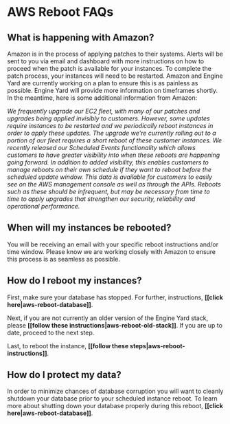 # AWS Reboot FAQs

## What is happening with Amazon?

Amazon is in the process of applying patches to their systems. Alerts will be sent 
to you via email and dashboard with more instructions on how to proceed when the 
patch is available for your instances. To complete the patch process, 
your instances will need to be restarted. Amazon and Engine Yard are 
currently working on a plan to ensure this is as painless as possible. Engine 
Yard will provide more information on timeframes shortly. In the meantime, 
here is some additional information from Amazon:

_We frequently upgrade our EC2 fleet, with many of our patches and upgrades being applied invisibly to customers. However, some updates require instances to be restarted and we periodically reboot instances in order to apply these updates. The upgrade we're currently rolling out to a portion of our fleet requires a short reboot of these customer instances. We recently released our Scheduled Events functionality which allows customers to have greater visibility into when these reboots are happening going forward. In addition to added visibility, this enables customers to manage reboots on their own schedule if they want to reboot before the scheduled update window. This data is available for customers to easily see on the AWS management console as well as through the APIs. Reboots such as these should be infrequent, but may be necessary from time to time to apply upgrades that strengthen our security, reliability and operational performance._


## When will my instances be rebooted?

You will be receiving an email with your specific reboot instructions 
and/or time window.  Please know we are working closely with Amazon to ensure 
this process is as seamless as possible.

## How do I reboot my instances?

First, make sure your database has stopped. For further, instructions, **[[click here|aws-reboot-database]]**.

Next, if you are not currently an older version of the Engine Yard stack, please **[[follow these instructions|aws-reboot-old-stack]]**. If you are up to date, proceed to the next step.

Last, to reboot the instance, **[[follow these steps|aws-reboot-instructions]]**.

## How do I protect my data?

In order to minimize chances of database corruption you will want to cleanly shutdown 
your database prior to your scheduled instance reboot. To learn more about shutting
down your database properly during this reboot, **[[click here|aws-reboot-database]]**.

